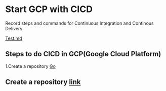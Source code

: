 # Start GCP with CICD
Record steps and commands for Continuous Integration and Continous Delivery

[Test.md](./test.md)

## Steps to do CICD in GCP(Google Cloud Platform)
1.Create a repository [Go](#create-a-repository-link)

## Create a repository [link](https://cloud.google.com/source-repositories/docs/quickstart)
